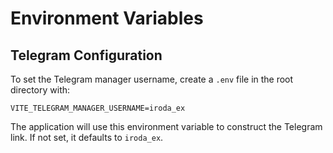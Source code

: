 # Environment Variables

## Telegram Configuration

To set the Telegram manager username, create a `.env` file in the root directory with:

```
VITE_TELEGRAM_MANAGER_USERNAME=iroda_ex
```

The application will use this environment variable to construct the Telegram link. If not set, it defaults to `iroda_ex`.
